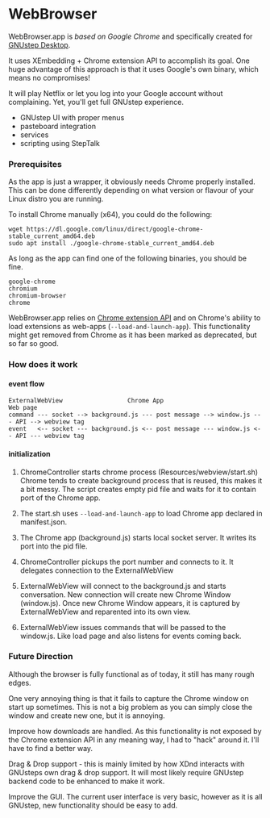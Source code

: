 # WebBrowser

WebBrowser.app is _based on Google Chrome_ and specifically created for [GNUstep Desktop](https://github.com/onflapp/gs-desktop/tree/main).

It uses XEmbedding + Chrome extension API to accomplish its goal.
One huge advantage of this approach is that it uses Google's own binary, 
which means no compromises!

It will play Netflix or let you log into your Google account without complaining.
Yet, you'll get full GNUstep experience.

- GNUstep UI with proper menus
- pasteboard integration
- services
- scripting using StepTalk

### Prerequisites

As the app is just a wrapper, it obviously needs Chrome properly installed.
This can be done differently depending on what version or flavour of your Linux distro you are running.

To install Chrome manually (x64), you could do the following:

```
wget https://dl.google.com/linux/direct/google-chrome-stable_current_amd64.deb
sudo apt install ./google-chrome-stable_current_amd64.deb
````

As long as the app can find one of the following binaries, you should be fine.

```
google-chrome
chromium
chromium-browser
chrome
```

WebBrowser.app relies on [Chrome extension API](https://developer.chrome.com/docs/extensions/reference/) 
and on Chrome's ability to load extensions as web-apps (`--load-and-launch-app`).
This functionality might get removed from Chrome as it has been marked as deprecated, but so far so good.

### How does it work

#### event flow

```
ExternalWebView                  Chrome App                                      Web page
command --- socket --> background.js --- post message --> window.js --- API --> webview tag
event   <-- socket --- background.js <-- post message --- window.js <-- API --- webview tag
```

#### initialization

1. ChromeController starts chrome process (Resources/webview/start.sh)
   Chrome tends to create background process that is reused, this makes it a bit messy.
   The script creates empty pid file and waits for it to contain port of the Chrome app.

2. The start.sh uses `--load-and-launch-app` to load Chrome app declared in manifest.json.

3. The Chrome app (background.js) starts local socket server.
   It writes its port into the pid file.

4. ChromeController pickups the port number and connects to it.
   It delegates connection to the ExternalWebView

5. ExternalWebView will connect to the background.js and starts conversation.
   New connection will create new Chrome Window (window.js).
   Once new Chrome Window appears, it is captured by ExternalWebView and reparented into its own view.

6. ExternalWebView issues commands that will be passed to the window.js. 
   Like load page and also listens for events coming back.

### Future Direction

Although the browser is fully functional as of today, it still has many rough edges.

One very annoying thing is that it fails to capture the Chrome window on start up sometimes.
This is not a big problem as you can simply close the window and create new one, but it is annoying.

Improve how downloads are handled. As this functionality is not exposed by the Chrome extension API 
in any meaning way, I had to "hack" around it. I'll have to find a better way.

Drag & Drop support - this is mainly limited by how XDnd interacts with GNUsteps own drag & drop support. It will most likely require GNUstep backend code to be enhanced to make it work.

Improve the GUI. The current user interface is very basic, however as it is all GNUstep, new functionality should be easy to add.

